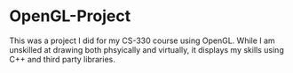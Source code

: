 # OpenGL-Project
This was a project I did for my CS-330 course using OpenGL. While I am unskilled at drawing both phsyically and virtually, it displays my skills using C++ and third party libraries.
